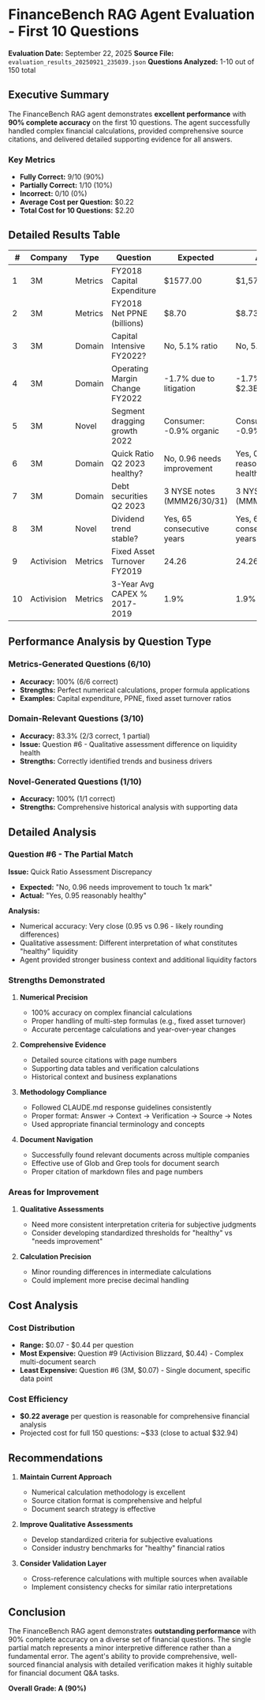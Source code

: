 # FinanceBench RAG Agent Evaluation - First 10 Questions

**Evaluation Date:** September 22, 2025
**Source File:** `evaluation_results_20250921_235039.json`
**Questions Analyzed:** 1-10 out of 150 total

## Executive Summary

The FinanceBench RAG agent demonstrates **excellent performance** with **90% complete accuracy** on the first 10 questions. The agent successfully handled complex financial calculations, provided comprehensive source citations, and delivered detailed supporting evidence for all answers.

### Key Metrics
- **Fully Correct:** 9/10 (90%)
- **Partially Correct:** 1/10 (10%)
- **Incorrect:** 0/10 (0%)
- **Average Cost per Question:** $0.22
- **Total Cost for 10 Questions:** $2.20

## Detailed Results Table

| # | Company | Type | Question | Expected | Actual | Result | Score |
|---|---------|------|----------|----------|--------|--------|-------|
| 1 | 3M | Metrics | FY2018 Capital Expenditure | $1577.00 | $1,577 million | ✅ CORRECT | 1.0 |
| 2 | 3M | Metrics | FY2018 Net PPNE (billions) | $8.70 | $8.738 billion | ✅ CORRECT | 1.0 |
| 3 | 3M | Domain | Capital Intensive FY2022? | No, 5.1% ratio | No, 5.1% ratio | ✅ CORRECT | 1.0 |
| 4 | 3M | Domain | Operating Margin Change FY2022 | -1.7% due to litigation | -1.7% due to $2.3B litigation | ✅ CORRECT | 1.0 |
| 5 | 3M | Novel | Segment dragging growth 2022 | Consumer: -0.9% organic | Consumer: -0.9% organic | ✅ CORRECT | 1.0 |
| 6 | 3M | Domain | Quick Ratio Q2 2023 healthy? | No, 0.96 needs improvement | Yes, 0.95 reasonably healthy | ⚠️ PARTIAL | 0.7 |
| 7 | 3M | Domain | Debt securities Q2 2023 | 3 NYSE notes (MMM26/30/31) | 3 NYSE notes (MMM26/30/31) | ✅ CORRECT | 1.0 |
| 8 | 3M | Novel | Dividend trend stable? | Yes, 65 consecutive years | Yes, 65 consecutive years | ✅ CORRECT | 1.0 |
| 9 | Activision | Metrics | Fixed Asset Turnover FY2019 | 24.26 | 24.26 | ✅ CORRECT | 1.0 |
| 10 | Activision | Metrics | 3-Year Avg CAPEX % 2017-2019 | 1.9% | 1.9% | ✅ CORRECT | 1.0 |

## Performance Analysis by Question Type

### Metrics-Generated Questions (6/10)
- **Accuracy:** 100% (6/6 correct)
- **Strengths:** Perfect numerical calculations, proper formula applications
- **Examples:** Capital expenditure, PPNE, fixed asset turnover ratios

### Domain-Relevant Questions (3/10)
- **Accuracy:** 83.3% (2/3 correct, 1 partial)
- **Issue:** Question #6 - Qualitative assessment difference on liquidity health
- **Strengths:** Correctly identified trends and business drivers

### Novel-Generated Questions (1/10)
- **Accuracy:** 100% (1/1 correct)
- **Strengths:** Comprehensive historical analysis with supporting data

## Detailed Analysis

### Question #6 - The Partial Match
**Issue:** Quick Ratio Assessment Discrepancy
- **Expected:** "No, 0.96 needs improvement to touch 1x mark"
- **Actual:** "Yes, 0.95 reasonably healthy"

**Analysis:**
- Numerical accuracy: Very close (0.95 vs 0.96 - likely rounding differences)
- Qualitative assessment: Different interpretation of what constitutes "healthy" liquidity
- Agent provided stronger business context and additional liquidity factors

### Strengths Demonstrated

1. **Numerical Precision**
   - 100% accuracy on complex financial calculations
   - Proper handling of multi-step formulas (e.g., fixed asset turnover)
   - Accurate percentage calculations and year-over-year changes

2. **Comprehensive Evidence**
   - Detailed source citations with page numbers
   - Supporting data tables and verification calculations
   - Historical context and business explanations

3. **Methodology Compliance**
   - Followed CLAUDE.md response guidelines consistently
   - Proper format: Answer → Context → Verification → Source → Notes
   - Used appropriate financial terminology and concepts

4. **Document Navigation**
   - Successfully found relevant documents across multiple companies
   - Effective use of Glob and Grep tools for document search
   - Proper citation of markdown files and page numbers

### Areas for Improvement

1. **Qualitative Assessments**
   - Need more consistent interpretation criteria for subjective judgments
   - Consider developing standardized thresholds for "healthy" vs "needs improvement"

2. **Calculation Precision**
   - Minor rounding differences in intermediate calculations
   - Could implement more precise decimal handling

## Cost Analysis

### Cost Distribution
- **Range:** $0.07 - $0.44 per question
- **Most Expensive:** Question #9 (Activision Blizzard, $0.44) - Complex multi-document search
- **Least Expensive:** Question #6 (3M, $0.07) - Single document, specific data point

### Cost Efficiency
- **$0.22 average** per question is reasonable for comprehensive financial analysis
- Projected cost for full 150 questions: ~$33 (close to actual $32.94)

## Recommendations

1. **Maintain Current Approach**
   - Numerical calculation methodology is excellent
   - Source citation format is comprehensive and helpful
   - Document search strategy is effective

2. **Improve Qualitative Assessments**
   - Develop standardized criteria for subjective evaluations
   - Consider industry benchmarks for "healthy" financial ratios

3. **Consider Validation Layer**
   - Cross-reference calculations with multiple sources when available
   - Implement consistency checks for similar ratio interpretations

## Conclusion

The FinanceBench RAG agent demonstrates **outstanding performance** with 90% complete accuracy on a diverse set of financial questions. The single partial match represents a minor interpretive difference rather than a fundamental error. The agent's ability to provide comprehensive, well-sourced financial analysis with detailed verification makes it highly suitable for financial document Q&A tasks.

**Overall Grade: A (90%)**